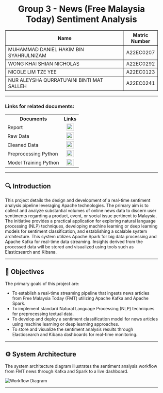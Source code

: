 <h1 align="center"> 
  Group 3 - News (Free Malaysia Today) Sentiment Analysis
  <br>
</h1>

<table border="solid" align="center">
  <tr>
    <th>Name</th>
    <th>Matric Number</th>
  </tr>
  <tr>
    <td width=80%>MUHAMMAD DANIEL HAKIM BIN SYAHRULNIZAM</td>
    <td>A22EC0207</td>
  </tr>
  <tr>
    <td width=80%>WONG KHAI SHIAN NICHOLAS</td>
    <td>A22EC0292</td>
  </tr>
  <tr>
    <td width=80%>NICOLE LIM TZE YEE </td>
    <td>A22EC0123</td>
  </tr>
  <tr>
    <td width=80%>NUR ALEYSHA QURRATU'AINI BINTI MAT SALLEH</td>
    <td>A22EC0241</td>
  </tr>
</table>
<!-- <br>
<br> -->

---

### Links for related documents:
<table>
  <tr>
    <th>Documents</th>
    <th>Links</th>
  </tr>
  <tr>
    <td>Report</td>
    <td align="center">
      <a href="reports"><img src="https://github.com/user-attachments/assets/4f5391d9-f205-4dd6-8c08-1f8307bd55bf" width=24px height=23px></a>
    </td>
  </tr>
  <tr>
    <td>Raw Data</td>
    <td align="center">
      <a href="data/combined_raw_data.csv"><img src="https://github.com/user-attachments/assets/3ee1c27e-9bd6-4b2e-b54b-7fd597879591" width=25px height=23px></a>
    </td>
  </tr>
  <tr>
    <td>Cleaned Data</td>
    <td align="center">
      <a href="data/cleaned_data.csv"><img src="https://github.com/user-attachments/assets/3ee1c27e-9bd6-4b2e-b54b-7fd597879591" width=25px height=23px></a>
    </td>
  </tr>
  <tr>
    <td>Preprocessing Python</td>
    <td align="center">
      <a href="data_cleaner.py"><img src="https://github.com/user-attachments/assets/928d0405-924d-4464-81f1-bb4a1bd963b1" width=24px height=23px></a>
    </td>
  </tr>
  <tr>
    <td>Model Training Python</td>
    <td align="center">
      <a href="train_model.py"><img src="https://github.com/user-attachments/assets/928d0405-924d-4464-81f1-bb4a1bd963b1" width=24px height=23px></a>
    </td>
  </tr>
</table>

---


## 🔍 Introduction

This project details the design and development of a real-time sentiment analysis pipeline leveraging Apache technologies. The primary aim is to collect and analyze substantial volumes of online news data to discern user sentiments regarding a product, event, or social issue pertinent to Malaysia. The initiative provides a practical application for exploring natural language processing (NLP) techniques, developing machine learning or deep learning models for sentiment classification, and establishing a scalable system architecture. This system utilizes Apache Spark for big data processing and Apache Kafka for real-time data streaming. Insights derived from the processed data will be stored and visualized using tools such as Elasticsearch and Kibana.

---

## 🎯 Objectives
The primary goals of this project are:
- To establish a real-time streaming pipeline that ingests news articles from Free Malaysia Today (FMT) utilizing Apache Kafka and Apache Spark.
- To implement standard Natural Language Processing (NLP) techniques for preprocessing textual data.
- To develop and deploy a sentiment classification model for news articles using machine learning or deep learning approaches.
- To store and visualize the sentiment analysis results through Elasticsearch and Kibana dashboards for real-time monitoring.

---

## ⚙️ System Architecture

The system architecture diagram illustrates the sentiment analysis workflow from FMT news through Kafka and Spark to a live dashboard.

![Workflow Diagram](System_Architecture.png)

---
